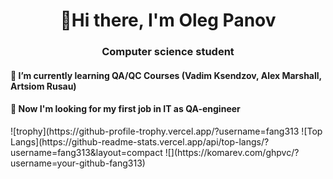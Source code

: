 <h1 align="center">👋Hi there, I'm Oleg Panov</h1>
<h3 align="center">Computer science student</h3>
<h4> 🌱 I’m currently learning QA/QC Courses (Vadim Ksendzov, Alex Marshall, Artsiom Rusau)</h4>
<h4> 👀 Now I'm looking for my first job in IT as QA-engineer</h4>
![trophy](https://github-profile-trophy.vercel.app/?username=fang313
![Top Langs](https://github-readme-stats.vercel.app/api/top-langs/?username=fang313&layout=compact
![](https://komarev.com/ghpvc/?username=your-github-fang313)

<!--
**fang313/fang313** is a ✨ _special_ ✨ repository because its `README.md` (this file) appears on your GitHub profile.

Here are some ideas to get you started:

- 🔭 I’m currently working on ...
- 🌱 I’m currently learning ...
- 👯 I’m looking to collaborate on ...
- 🤔 I’m looking for help with ...
- 💬 Ask me about ...
- 📫 How to reach me: ...
- 😄 Pronouns: ...
- ⚡ Fun fact: ...
- 💞️ I’m looking to collaborate on ...
- 📫 How to reach me ...
-->
